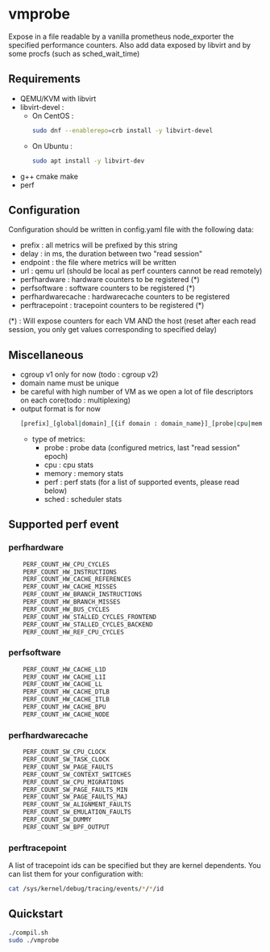 # vmprobe

Expose in a file readable by a vanilla prometheus node_exporter the specified performance counters. Also add data exposed by libvirt and by some procfs (such as sched_wait_time)

## Requirements

- QEMU/KVM with libvirt
- libvirt-devel :
    - On CentOS :  
        ```bash
        sudo dnf --enablerepo=crb install -y libvirt-devel
        ```
    - On Ubuntu :
        ```bash
        sudo apt install -y libvirt-dev 
        ```
- g++ cmake make
- perf

## Configuration

Configuration should be written in config.yaml file with the following data:

- prefix : all metrics will be prefixed by this string
- delay : in ms, the duration between two "read session"
- endpoint : the file where metrics will be written
- url : qemu url (should be local as perf counters cannot be read remotely)
- perfhardware : hardware counters to be registered (*)
- perfsoftware : software counters to be registered (*)
- perfhardwarecache : hardwarecache counters to be registered
- perftracepoint : tracepoint counters to be registered (*)

(*) : Will expose counters for each VM AND the host (reset after each read session, you only get values corresponding to specified delay)

## Miscellaneous

- cgroup v1 only for now (todo : cgroup v2)
- domain name must be unique
- be careful with high number of VM as we open a lot of file descriptors on each core(todo : multiplexing)
- output format is for now
    ```bash
    [prefix]_[global|domain]_[{if domain : domain_name}]_[probe|cpu|memory|perf|sched]_[metric]
    ```
    - type of metrics:
        - probe : probe data (configured metrics, last "read session" epoch)
        - cpu : cpu stats
        - memory : memory stats
        - perf : perf stats (for a list of supported events, please read below)
        - sched : scheduler stats

## Supported perf event

### perfhardware

```bash
    PERF_COUNT_HW_CPU_CYCLES
    PERF_COUNT_HW_INSTRUCTIONS
    PERF_COUNT_HW_CACHE_REFERENCES
    PERF_COUNT_HW_CACHE_MISSES
    PERF_COUNT_HW_BRANCH_INSTRUCTIONS
    PERF_COUNT_HW_BRANCH_MISSES
    PERF_COUNT_HW_BUS_CYCLES
    PERF_COUNT_HW_STALLED_CYCLES_FRONTEND
    PERF_COUNT_HW_STALLED_CYCLES_BACKEND
    PERF_COUNT_HW_REF_CPU_CYCLES
```

### perfsoftware

```bash
    PERF_COUNT_HW_CACHE_L1D
    PERF_COUNT_HW_CACHE_L1I
    PERF_COUNT_HW_CACHE_LL
    PERF_COUNT_HW_CACHE_DTLB
    PERF_COUNT_HW_CACHE_ITLB
    PERF_COUNT_HW_CACHE_BPU
    PERF_COUNT_HW_CACHE_NODE
```

### perfhardwarecache

```bash
    PERF_COUNT_SW_CPU_CLOCK
    PERF_COUNT_SW_TASK_CLOCK
    PERF_COUNT_SW_PAGE_FAULTS
    PERF_COUNT_SW_CONTEXT_SWITCHES
    PERF_COUNT_SW_CPU_MIGRATIONS
    PERF_COUNT_SW_PAGE_FAULTS_MIN
    PERF_COUNT_SW_PAGE_FAULTS_MAJ
    PERF_COUNT_SW_ALIGNMENT_FAULTS
    PERF_COUNT_SW_EMULATION_FAULTS
    PERF_COUNT_SW_DUMMY
    PERF_COUNT_SW_BPF_OUTPUT
```

### perftracepoint

A list of tracepoint ids can be specified but they are kernel dependents. You can list them for your configuration with:
```bash
cat /sys/kernel/debug/tracing/events/*/*/id
```

## Quickstart

```bash
./compil.sh
sudo ./vmprobe
```